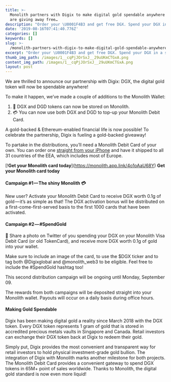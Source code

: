 ```yaml
---
title: >-
  Monolith partners with Digix to make digital gold spendable anywhere — and we
  are giving away free…
description: "Order your \U0001F4B3 and get free DGX. Spend your DGX in a swipe & share about it to get even more! Earn up to 0.2 g of DGX gold."
date: '2019-08-16T07:41:40.776Z'
categories: []
keywords: []
slug: >-
  /monolith-partners-with-digix-to-make-digital-gold-spendable-anywhere-and-we-are-giving-away-free
excerpt: "Order your \U0001F4B3 and get free DGX. Spend your DGX in a swipe & share about it to get even more! Earn up to 0.2 g of DGX gold."
thumb_img_path: /images/1__cqPjJOrSxJ__29uUKmCTGxA.png
content_img_path: /images/1__cqPjJOrSxJ__29uUKmCTGxA.png
layout: post
---
```



We are thrilled to announce our partnership with Digix: DGX, the digital gold token will now be spendable anywhere!

To make it happen, we’ve made a couple of additions to the Monolith Wallet:

1.  🔐 DGX and DGD tokens can now be stored on Monolith.
2.  💳 You can now use both DGX and DGD to top-up your Monolith Debit Card.

A gold-backed & Ethereum-enabled financial life is now possible! To celebrate the partnership, Digix is fueling a gold-backed giveaway!

To partake in the distributions, you’ll need a Monolith Debit Card of your own. You can order one [straight from your iPhone](http://monolith.xyz) and have it shipped to all 31 countries of the EEA, which includes most of Europe.

[!**Get your Monolith card today**[](https://cdn-images-1.medium.com/max/800/1*vxajvCZ9ozQeqfBDenk_yQ.png)](https://monolith.app.link/4o1oAaU68Y)
**Get your Monolith card today**

#### Campaign #1 — The shiny Monolith 💳

New user? Activate your Monolith Debit Card to receive DGX worth 0.1g of gold — it’s as simple as that! The DGX activation bonus will be distributed on a first-come-first-served basis to the first 1000 cards that have been activated.

#### Campaign #2 — #SpendGold

📸 Share a photo on Twitter of you spending your DGX on your Monolith Visa Debit Card (or old TokenCard), and receive more DGX worth 0.1g of gold into your wallet.

Make sure to include an image of the card, to use the $DGX ticker and to tag both @Digixglobal and @monolith\_web3 to be eligible. Feel free to include the #SpendGold hashtag too!

This second distribution campaign will be ongoing until Monday, September 09.

The rewards from both campaigns will be deposited straight into your Monolith wallet. Payouts will occur on a daily basis during office hours.

#### Making Gold Spendable

Digix has been making digital gold a reality since March 2018 with the DGX token. Every DGX token represents 1 gram of gold that is stored in accredited precious metals vaults in Singapore and Canada. Retail investors can exchange their DGX token back at Digix to redeem their gold.

Simply put, Digix provides the most convenient and transparent way for retail investors to hold physical investment-grade gold bullion. The integration of Digix with Monolith marks another milestone for both projects. The Monolith Debit Card provides a convenient gateway to spend DGX tokens in 65M+ point of sales worldwide. Thanks to Monolith, the digital gold standard is now even more liquid!